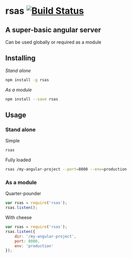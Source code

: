 # rsas [![Build Status](https://travis-ci.org/ndxbxrme/rsas.svg?branch=master)](https://travis-ci.org/ndxbxrme/rsas)
## A super-basic angular server

Can be used globally or required as a module

## Installing
*Stand alone*
```sh
npm install -g rsas
```
*As a module*
```sh
npm install --save rsas
```

## Usage
### Stand alone  
Simple
```sh
rsas
```
Fully loaded
```sh
rsas /my-angular-project --port=8080 --env=production
```
### As a module
Quarter-pounder
```js
var rsas = require('rsas');
rsas.listen();
```
With cheese
```js
var rsas = require('rsas');
rsas.listen({
    dir: '/my-angular-project',
    port: 8080,
    env: 'production'
});
```